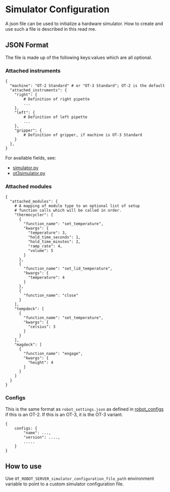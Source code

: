 # Simulator Configuration

A json file can be used to initialize a hardware simulator. How to create and use such a file is described in this read me.

## JSON Format

The file is made up of the following keys:values which are all optional.

### Attached instruments

```
{
  "machine": "OT-2 Standard" # or "OT-3 Standard"; OT-2 is the default
  "attached_instruments": {
    "right": {
        # Definition of right pipette
        ...
    },
    "left": {
        # Definition of left pipette
        ...
    },
    "gripper": {
        # Definition of gripper, if machine is OT-3 Standard
    }
  },
}
```

For available fields, see:

* [simulator.py](../../api/src/opentrons/hardware_control/backends/simulator.py)
* [ot3simulator.py](../../api/src/opentrons/hardware_control/backends/ot3simulator.py)

### Attached modules
```
{
  "attached_modules": {
    # A mapping of module type to an optional list of setup 
    # function calls which will be called in order.
    "thermocycler": [
      {
        "function_name": "set_temperature",
        "kwargs": {
          "temperature": 3,
          "hold_time_seconds": 1,
          "hold_time_minutes": 2,
          "ramp_rate": 4,
          "volume": 5
        }
      },
      {
        "function_name": "set_lid_temperature",
        "kwargs": {
          "temperature": 4
        }
      },
      {
        "function_name": "close"
      }
    ],
    "tempdeck": [
      {
        "function_name": "set_temperature",
        "kwargs": {
          "celsius": 3
        }
      }
    ],
    "magdeck": [
      {
        "function_name": "engage",
        "kwargs": {
          "height": 4
        }
      }
    ]
  }
}
```

### Configs

This is the same format as `robot_settings.json` as defined in [robot_configs](../../api/src/opentrons/config/robot_configs.py) if this is an OT-2. If this is an OT-3, it is the OT-3 variant.

```
{
    configs: {
        "name": ...,
        "version": ....,
        ..... 
    }
}
```

## How to use

Use `OT_ROBOT_SERVER_simulator_configuration_file_path` environment variable to point to a custom simulator configuration file. 
